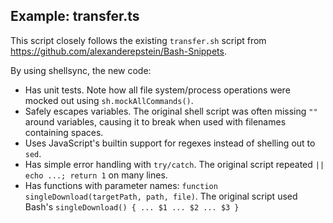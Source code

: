 ## Example: transfer.ts

This script closely follows the existing `transfer.sh` script from https://github.com/alexanderepstein/Bash-Snippets.

By using shellsync, the new code:
* Has unit tests. Note how all file system/process operations were mocked out using `sh.mockAllCommands()`.
* Safely escapes variables. The original shell script was often missing `""` around variables, causing it to break when used with filenames containing spaces.
* Uses JavaScript's builtin support for regexes instead of shelling out to `sed`.
* Has simple error handling with `try/catch`. The original script repeated `|| echo ...; return 1` on many lines.
* Has functions with parameter names: `function singleDownload(targetPath, path, file)`. The original script used Bash's `singleDownload() { ... $1 ... $2 ... $3 }`